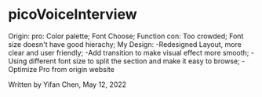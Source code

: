 # picoVoiceInterview

Origin:
  pro: Color palette; Font Choose; Function
  con: Too crowded; Font size doesn't have good hierachy;
My Design:
  -Redesigned Layout, more clear and user friendly;
  -Add transition to make visual effect more smooth;
  -Using different font size to split the section and make it easy to browse;
  -Optimize Pro from origin website

Written by Yifan Chen, May 12, 2022

